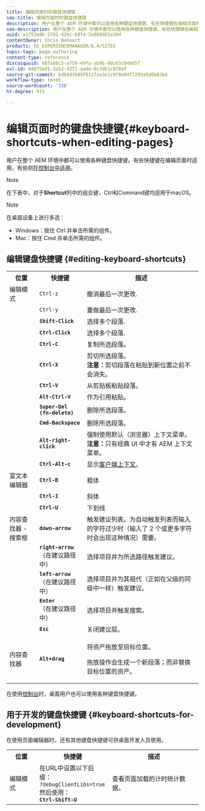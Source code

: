 ```yaml
---
title: 编辑页面时的键盘快捷键
seo-title: 编辑页面时的键盘快捷键
description: 用户在整个 AEM 环境中都可以使用各种键盘快捷键。有些快捷键在编辑页面时适用，有些则在控制台中适用。
seo-description: 用户在整个 AEM 环境中都可以使用各种键盘快捷键。有些快捷键在编辑页面时适用，有些则在控制台中适用。
uuid: a1753e0b-5701-426c-b974-2e8b8d81a30d
contentOwner: Chris Bohnert
products: SG_EXPERIENCEMANAGER/6.4/SITES
topic-tags: page-authoring
content-type: reference
discoiquuid: 68fa88c5-a759-49fa-ab9b-8dc63c049d5f
exl-id: 04075ed1-3a52-4371-aa4e-0c3d61c878ef
source-git-commit: bd94d3949f0117aa3e1c9f0e84f7293a5d6b03b4
workflow-type: tm+mt
source-wordcount: '336'
ht-degree: 91%

---
```


# 编辑页面时的键盘快捷键{#keyboard-shortcuts-when-editing-pages}

用户在整个 AEM 环境中都可以使用各种键盘快捷键。有些快捷键在编辑页面时适用，有些则[在控制台中适用](/help/sites-classic-ui-authoring/author-env-keyboard-shortcuts.md)。

>[!NOTE]
>
>在下表中，对于&#x200B;**Shortcut**&#x200B;列中的组合键，Ctrl和Command键均适用于macOS。

>[!NOTE]
>
>在桌面设备上进行多选：
>
>* Windows：按住 Ctrl 并单击所需的组件。
>* Mac：按住 Cmd 并单击所需的组件。

>



## 编辑键盘快捷键 {#editing-keyboard-shortcuts}

<table> 
 <tbody> 
  <tr> 
   <th>位置</th> 
   <th>快捷键</th> 
   <th>描述</th> 
  </tr> 
  <tr> 
   <td>编辑模式</td> 
   <td><code>Ctrl-z</code></td> 
   <td>撤消最后一次更改.</td> 
  </tr> 
  <tr> 
   <td> </td> 
   <td><code>Ctrl-y</code></td> 
   <td>重做最后一次更改.</td> 
  </tr> 
  <tr> 
   <td> </td> 
   <td><strong><code>Shift-Click</code></strong></td> 
   <td>选择多个段落.</td> 
  </tr> 
  <tr> 
   <td> </td> 
   <td><strong><code>Ctrl-Click</code></strong></td> 
   <td>选择多个段落.</td> 
  </tr> 
  <tr> 
   <td> </td> 
   <td><strong><code>Ctrl-C</code></strong></td> 
   <td>复制所选段落。</td> 
  </tr> 
  <tr> 
   <td> </td> 
   <td><strong><code>Ctrl-X</code></strong></td> 
   <td>剪切所选段落。<strong><br />注意：</strong>剪切段落在粘贴到新位置之前不会消失。</td> 
  </tr> 
  <tr> 
   <td> </td> 
   <td><strong><code>Ctrl-V</code></strong></td> 
   <td>从剪贴板粘贴段落。</td> 
  </tr> 
  <tr> 
   <td> </td> 
   <td><strong><code>Alt-Ctrl-V</code></strong></td> 
   <td>作为引用粘贴。</td> 
  </tr> 
  <tr> 
   <td> </td> 
   <td><strong><code>Super-Del (fn-delete)</code></strong></td> 
   <td>删除所选段落。</td> 
  </tr> 
  <tr> 
   <td> </td> 
   <td><strong><code>Cmd-Backspace</code></strong></td> 
   <td>删除所选段落。</td> 
  </tr> 
  <tr> 
   <td> </td> 
   <td><strong><code>Alt-right-click</code></strong></td> 
   <td>强制使用默认（浏览器）上下文菜单。<br />
<strong>注意：</strong>只有经典 UI 中才有 AEM 上下文菜单。</td> 
  </tr> 
  <tr> 
   <td> </td> 
   <td><strong><code>Ctrl-Alt-c</code></strong></td> 
   <td>显示<a href="/help/sites-administering/client-context.md">客户端上下文</a>。</td> 
  </tr> 
  <tr> 
   <td>富文本编辑器<br /> </td> 
   <td><strong><code>Ctrl-B</code></strong><br /> </td> 
   <td>粗体</td> 
  </tr> 
  <tr> 
   <td> </td> 
   <td><strong><code>Ctrl-I</code></strong><br /> </td> 
   <td>斜体<br /> </td> 
  </tr> 
  <tr> 
   <td> </td> 
   <td><strong><code>Ctrl-U</code></strong><br /> </td> 
   <td>下划线</td> 
  </tr> 
  <tr> 
   <td>内容查找器 - 搜索框</td> 
   <td><strong><code>down-arrow</code></strong></td> 
   <td>触发建议列表。为自动触发列表而输入的字符过少时（输入了 2 个或更多字符时会出现这种情况）需要。</td> 
  </tr> 
  <tr> 
   <td> </td> 
   <td><strong><code>right-arrow</code></strong><br /> （在建议路径中）</td> 
   <td>选择项目并为所选路径触发建议。</td> 
  </tr> 
  <tr> 
   <td> </td> 
   <td><strong><code>left-arrow</code></strong><br /> （在建议路径中）</td> 
   <td>选择项目并为其祖代（正如在父级的同级中一样）触发建议。</td> 
  </tr> 
  <tr> 
   <td> </td> 
   <td><strong><code>Enter</code></strong><br /> （在建议路径中）</td> 
   <td>选择项目并触发搜索。</td> 
  </tr> 
  <tr> 
   <td> </td> 
   <td><strong><code>Esc</code></strong></td> 
   <td>关闭建议层。</td> 
  </tr> 
  <tr> 
   <td>内容查找器<br /> </td> 
   <td><strong><code>Alt+drag</code></strong></td> 
   <td><p>将资产拖放至目标位置。</p> <p>拖放操作会生成一个新段落；而非替换目标位置的资产。</p> </td> 
  </tr> 
 </tbody> 
</table>

在使用[控制台](/help/sites-classic-ui-authoring/author-env-keyboard-shortcuts.md)时，桌面用户也可以使用各种键盘快捷键。

## 用于开发的键盘快捷键  {#keyboard-shortcuts-for-development}

在使用页面编辑器时，还有其他键盘快捷键可供桌面开发人员使用。

<table> 
 <tbody> 
  <tr> 
   <th>位置</th> 
   <th>快捷键</th> 
   <th>描述</th> 
  </tr> 
  <tr> 
   <td>编辑模式</td> 
   <td>在URL中设置以下后缀：<br /> <code>?debugClientLibs=true</code><br />然后使用：<br /> <strong><code>Ctrl-Shift-U</code></strong></td> 
   <td>查看页面加载的计时统计数据。</td> 
  </tr> 
 </tbody> 
</table>
